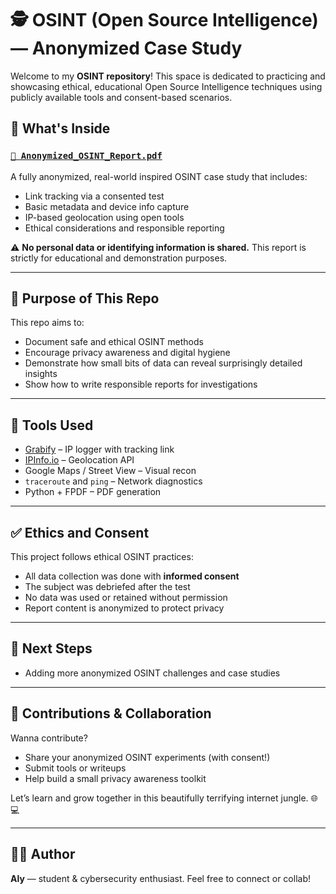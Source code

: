 # 🕵️ OSINT (Open Source Intelligence) — Anonymized Case Study

Welcome to my **OSINT repository**! This space is dedicated to practicing and showcasing ethical, educational Open Source Intelligence techniques using publicly available tools and consent-based scenarios.

## 📄 What's Inside

### [`📄 Anonymized_OSINT_Report.pdf`](https://chat.openai.com/share/sandbox:/mnt/data/Anonymized_OSINT_Report.pdf)
A fully anonymized, real-world inspired OSINT case study that includes:
- Link tracking via a consented test
- Basic metadata and device info capture
- IP-based geolocation using open tools
- Ethical considerations and responsible reporting

⚠️ **No personal data or identifying information is shared.** This report is strictly for educational and demonstration purposes.

---

## 🧠 Purpose of This Repo

This repo aims to:
- Document safe and ethical OSINT methods
- Encourage privacy awareness and digital hygiene
- Demonstrate how small bits of data can reveal surprisingly detailed insights
- Show how to write responsible reports for investigations

---

## 🔧 Tools Used

- [Grabify](https://grabify.link/) – IP logger with tracking link
- [IPInfo.io](https://ipinfo.io/) – Geolocation API
- Google Maps / Street View – Visual recon
- `traceroute` and `ping` – Network diagnostics
- Python + FPDF – PDF generation

---

## ✅ Ethics and Consent

This project follows ethical OSINT practices:
- All data collection was done with **informed consent**
- The subject was debriefed after the test
- No data was used or retained without permission
- Report content is anonymized to protect privacy

---

## 🚧 Next Steps

- Adding more anonymized OSINT challenges and case studies

---

## 🤝 Contributions & Collaboration

Wanna contribute?
- Share your anonymized OSINT experiments (with consent!)
- Submit tools or writeups
- Help build a small privacy awareness toolkit

Let’s learn and grow together in this beautifully terrifying internet jungle. 🌐💻

---

## 🧑‍💻 Author

**Aly** — student & cybersecurity enthusiast. 
Feel free to connect or collab!


